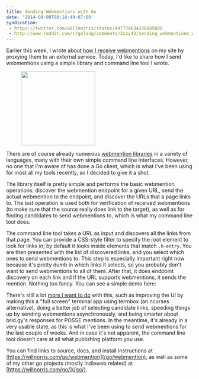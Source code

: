 ```yaml
---
title: Sending Webmentions with Go
date: '2014-08-08T08:18:49-07:00'
syndication:
 - https://twitter.com/willnorris/status/497774634238885888
 - http://www.reddit.com/r/golang/comments/2czy43/sending_webmentions_with_go/
---
```


Earlier this week, I wrote about [how I receive webmentions][] on my site by proxying them to an external service.
Today, I'd like to share how I send webmentions using a simple library and command line tool I wrote.

<figure class="alignright outset">
  <img src="webmention.svg" width="200">
</figure>

There are of course already numerous [webmention libraries][] in a variety of languages, many with their own simple
command line interfaces.  However, no one that I'm aware of has done a Go client, which is what I've been using for most
all my tools recently, so I decided to give it a shot. 

The library itself is pretty simple and performs the basic webmention operations: discover the webmention endpoint for a
given URL, send the actual webmention to the endpoint, and discover the URLs that a page links to.  The last operation
is used both for verification of received webmentions (to make sure that the source really does link to the target), as
well as for finding candidates to send webmentions to, which is what my command line tool does.

The command line tool takes a URL as input and discovers all the links from that page.  You can provide a CSS-style
filter to specify the root element to look for links in; by default it looks inside elements that match `.h-entry`.  You
are then presented with the list of discovered links, and you select which ones to send webmentions to.  This step is
especially important right now because it's pretty dumb in which links it selects, so you probably don't want to send
webmentions to all of them.  After that, it does endpoint discovery on each link and if the URL supports webmentions, it
sends the mention.  Nothing too fancy.  You can see a simple demo here:

<figure class="aligncenter">
  <script type="text/javascript" src="https://asciinema.org/a/11344.js" id="asciicast-11344" async=""></script>
</figure>

There's still a lot [more I want to do][] with this, such as improving the UI by making this a "full screen" terminal
app using termbox (an ncurses alternative), doing a better job of selecting candidate links, speeding things up by
sending webmentions asynchronously, and being smarter about brid.gy's responses for POSSE mentions.  In the meantime,
it's already in a very usable state, as this is what I've been using to send webmentions for the last couple of weeks.
And in case it's not apparent, the command line tool doesn't care at all what publishing platform you use.

You can find links to source, docs, and install instructions at [https://willnorris.com/go/webmention](/go/webmention),
as well as some of my other go projects (mostly indieweb related) at [https://willnorris.com/go/](/go/).

[how I receive webmentions]: /2014/08/proxying-webmentions-with-nginx
[webmention libraries]: https://indieweb.org/webmention#Libraries
[more I want to do]: https://github.com/willnorris/go-webmention/issues
